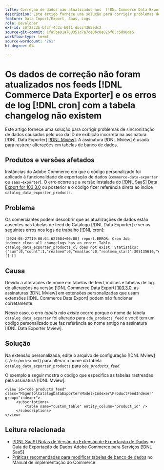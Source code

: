 ```yaml
---
title: Correção de dados não atualizados nos  [!DNL Commerce Data Exporter] feeds e [!DNL cron] logs de erro com a tabela changelog não existem
description: Este artigo fornece uma solução para corrigir problemas de sincronização de dados causados pelo uso de uma ID de exibição incorreta na assinatura do  [!DNL Commerce Data Exporter mview] .
feature: Data Import/Export, Saas, Logs
role: Developer
exl-id: 50f2223b-bfcf-4c3c-b0f1-dbcc4365edc2
source-git-commit: 1fa5ba91a788351c7a7ce8bc0e826f05c5d98de5
workflow-type: tm+mt
source-wordcount: '261'
ht-degree: 0%

---
```


# Os dados de correção não foram atualizados nos feeds [!DNL Commerce Data Exporter] e os erros de log [!DNL cron] com a tabela changelog não existem

Este artigo fornece uma solução para corrigir problemas de sincronização de dados causados pelo uso da ID de exibição incorreta na assinatura [!DNL Data Exporter] [[!DNL Mview]](https://developer.adobe.com/commerce/php/development/components/indexing/#mview). A assinatura [!DNL Mview] é usada para rastrear alterações em tabelas de banco de dados.

## Produtos e versões afetados

Instâncias do Adobe Commerce em que o código personalizado foi aplicado à funcionalidade de exportação de dados (`commerce-data-exporter` ou `saas-exporter`). O erro ocorre se a versão instalada do [[!DNL SaaS] Data Export for 103.3.0](https://experienceleague.adobe.com/en/docs/commerce-merchant-services/saas-data-export/release-notes#release-6) ou posterior e o código fizer referência direta ao índice `catalog_data_exporter_products`.

## Problema

Os comerciantes podem descobrir que as atualizações de dados estão ausentes nas tabelas de feed do Catálogo [!DNL Data Exporter] e ver os seguintes erros nos logs de trabalho [!DNL cron]:

```
[2024-05-27T19:00:04.627604+00:00] report.ERROR: Cron Job indexer_clean_all_changelogs has an error: Table catalog_data_exporter_products_cl does not exist. Statistics: {"sum":0,"count":1,"realmem":0,"emalloc":0,"realmem_start":305135616,"emalloc_start":283210384} [] [] 
```

## Causa

Devido a alterações de nome em tabelas de feed, índices e tabelas de log de alterações na versão [!DNL Commerce Data Export] [103.3.0](https://experienceleague.adobe.com/en/docs/commerce-merchant-services/saas-data-export/release-notes#release-9), as assinaturas [!DNL Mview] em extensões personalizadas que usam extensões [!DNL Commerce Data Export] podem não funcionar corretamente.

Nesse caso, o erro *tabela não existe* ocorre porque o nome da tabela `catalog_data_exporter` foi alterado para `cde_products_feed` e você tem um código personalizado que faz referência ao nome antigo na assinatura [!DNL Data Exporter Mview].

## Solução

Na extensão personalizada, edite o arquivo de configuração [!DNL Mview] (```./etc/mview.xml```) para alterar o nome da tabela `catalog_data_exporter_products` para *`cde_products_feed`*.

O exemplo a seguir mostra o código que especifica as tabelas rastreadas pela assinatura [!DNL Mview]:

```
<view id="cde_products_feed" class="Magento\CatalogDataExporter\Model\Indexer\ProductFeedIndexer" group="indexer">
     <subscriptions>
         <table name="custom_table" entity_column="product_id" />
     </subscriptions>
</view>
```

## Leitura relacionada

* [[!DNL SaaS] Notas de Versão da Extensão de Exportação de Dados](https://experienceleague.adobe.com/en/docs/commerce-merchant-services/saas-data-export/release-notes) no Guia de Exportação de Dados Adobe Commerce para Serviços [!DNL SaaS]
* [Práticas recomendadas para modificar tabelas de banco de dados](https://experienceleague.adobe.com/en/docs/commerce-operations/implementation-playbook/best-practices/development/modifying-core-and-third-party-tables#why-adobe-recommends-avoiding-modifications) no Manual de implementação do Commerce
